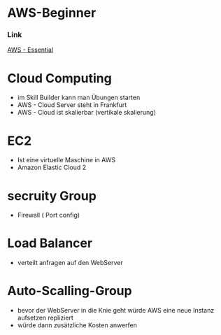 # AWS-Beginner

### Link

[AWS - Essential](https://explore.skillbuilder.aws/learn/course/internal/view/elearning/1564/aws-cloud-practitioner-essentials-german-na)


# Cloud Computing

-   im Skill Builder kann man Übungen starten
-   AWS - Cloud Server steht in Frankfurt
-   AWS - Cloud ist skalierbar (vertikale skalierung)


# EC2

-   Ist eine virtuelle Maschine in AWS
-   Amazon Elastic Cloud 2 

# secruity Group

-   Firewall ( Port config)


# Load Balancer

-   verteilt anfragen auf den WebServer


# Auto-Scalling-Group
-   bevor der WebServer in die Knie geht würde AWS eine neue Instanz aufsetzen repliziert 
-   würde dann zusätzliche Kosten anwerfen

